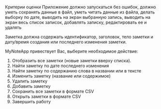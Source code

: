 
Критерии оценки
Приложение должно запускаться без ошибок, должно уметь сохранять данные
в файл, уметь читать данные из файла, делать выборку по дате, выводить на
экран выбранную запись, выводить на экран весь список записок, добавлять
записку, редактировать ее и удалять

 Заметка должна
содержать идентификатор, заголовок, тело заметки и дату/время создания или
последнего изменения заметки.

MyNoteApp привествует Вас, выберите необходимое действие:
1. Отобразить все заметки (новые заметки вверху списка).
2. Найти заметку по дате последнего изменения
3. Найти заметку по содержанию слова в названии или в тексте
4. Изменить заметку (название или содержимое)
5. Удалить заметку
6. Добавить заметку
7. Сохранить все заметки в формате CSV
8. Открыть заметки в формате CSV
9. Завершить работу

